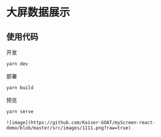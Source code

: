 # 大屏数据展示

## 使用代码

开发

```bash
yarn dev
```

部署

```bash
yarn build
```

预览

```bash
yarn serve
```


```设计稿
![image](https://github.com/Kaiser-GOAT/myScreen-react-demo/blob/master/src/images/1111.png?raw=true)